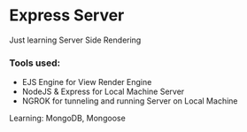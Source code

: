 # Express Server

Just learning Server Side Rendering

### Tools used:

<ul>
    <li>EJS Engine for View Render Engine</li>
    <li>NodeJS & Express for Local Machine Server</li>
    <li>NGROK for tunneling and running Server on Local Machine </li>
</ul>

Learning: MongoDB, Mongoose

